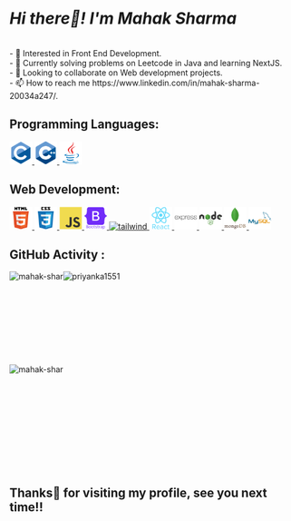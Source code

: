 
# *Hi there👋! I'm Mahak Sharma*
 </br>
- 👀 Interested in Front End Development.
</br>
- 🌱 Currently solving problems on Leetcode in Java and learning NextJS.
</br>
- 💞 Looking to collaborate on Web development projects.
</br>
- 📫 How to reach me https://www.linkedin.com/in/mahak-sharma-20034a247/. 
</br>
<h2 align="left">Programming Languages:</h2>
<p align="left">  
<a href="https://www.cprogramming.com/" target="_blank" rel="noreferrer"> <img src="https://raw.githubusercontent.com/devicons/devicon/master/icons/c/c-original.svg" alt="c" width="40" height="40"/> </a>
<a href="https://www.w3schools.com/cpp/" target="_blank" rel="noreferrer"> <img src="https://raw.githubusercontent.com/devicons/devicon/master/icons/cplusplus/cplusplus-original.svg" alt="cplusplus" width="40" height="40"/> </a>
<a href="https://www.java.com" target="_blank" rel="noreferrer"> <img src="https://raw.githubusercontent.com/devicons/devicon/master/icons/java/java-original.svg" alt="java" width="40" height="40"/> </a>
</p>
<p align="left">  
<h2 align="left">Web Development:</h2>
<a href="https://www.w3.org/html/" target="_blank" rel="noreferrer"> <img src="https://raw.githubusercontent.com/devicons/devicon/master/icons/html5/html5-original-wordmark.svg" alt="html5" width="40" height="40"/> </a> 
<a href="https://www.w3schools.com/css/" target="_blank" rel="noreferrer"> <img src="https://raw.githubusercontent.com/devicons/devicon/master/icons/css3/css3-original-wordmark.svg" alt="css3" width="40" height="40"/> </a> 
<a href="https://developer.mozilla.org/en-US/docs/Web/JavaScript" target="_blank" rel="noreferrer"> <img src="https://raw.githubusercontent.com/devicons/devicon/master/icons/javascript/javascript-original.svg" alt="javascript" width="40" height="40"/> </a>
<a href="https://getbootstrap.com" target="_blank" rel="noreferrer"> <img src="https://raw.githubusercontent.com/devicons/devicon/master/icons/bootstrap/bootstrap-plain-wordmark.svg" alt="bootstrap" width="40" height="40"/> </a>
<a href="https://tailwindcss.com/" target="_blank" rel="noreferrer"> <img src="https://www.vectorlogo.zone/logos/tailwindcss/tailwindcss-icon.svg" alt="tailwind" width="40" height="40"/> </a>
<a href="https://reactjs.org/" target="_blank" rel="noreferrer"> <img src="https://raw.githubusercontent.com/devicons/devicon/master/icons/react/react-original-wordmark.svg" alt="react" width="40" height="40"/> </a> 
<a href="https://expressjs.com" target="_blank" rel="noreferrer"> <img src="https://raw.githubusercontent.com/devicons/devicon/master/icons/express/express-original-wordmark.svg" alt="express" width="40" height="40"/> </a>
<a href="https://nodejs.org" target="_blank" rel="noreferrer"> <img src="https://raw.githubusercontent.com/devicons/devicon/master/icons/nodejs/nodejs-original-wordmark.svg" alt="nodejs" width="40" height="40"/> </a> 
<a href="https://www.mongodb.com/" target="_blank" rel="noreferrer"> <img src="https://raw.githubusercontent.com/devicons/devicon/master/icons/mongodb/mongodb-original-wordmark.svg" alt="mongodb" width="40" height="40"/> </a>
<a href="https://www.mysql.com/" target="_blank" rel="noreferrer"> <img src="https://raw.githubusercontent.com/devicons/devicon/master/icons/mysql/mysql-original-wordmark.svg" alt="mysql" width="40" height="40"/> </a>
</p>
<h2 align="left">GitHub Activity :</h2>
<div><p><img align="left" src="https://github-readme-stats.vercel.app/api/top-langs?username=mahak-shar&show_icons=true&locale=en&layout=compact" alt="mahak-shar" /></p></div>
<div><p>&nbsp;<img align="left" src="https://github-readme-stats.vercel.app/api?username=mahak-shar&show_icons=true&locale=en" alt="priyanka1551" /></p></div>
</br></br></br></br> </br></br></br>
<div><p><img align="left" src="https://github-readme-streak-stats.herokuapp.com/?user=mahak-shar&" alt="mahak-shar" /></p></div>
</br></br></br> </br></br> </br></br></br></br>
<div><p align="left">
 <br>
<h2> Thanks🙏 for visiting my profile, see you next time!!</h2>
</p></div>


<!---
